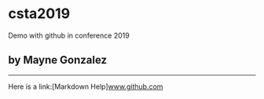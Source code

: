 # csta2019
Demo with github in conference 2019
## by Mayne Gonzalez

---
Here is a link:[Markdown Help]www.github.com
